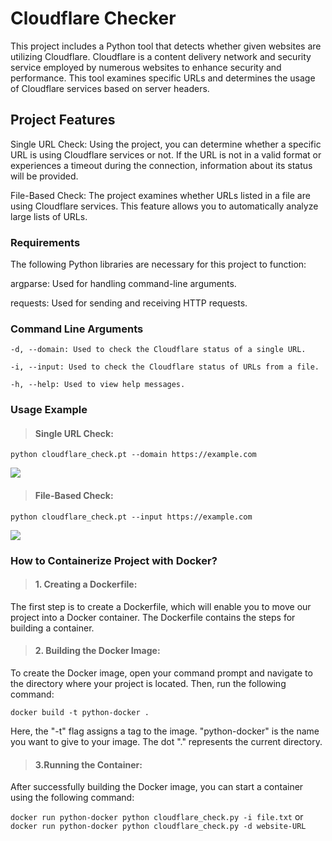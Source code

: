 
# Cloudflare Checker
This project includes a Python tool that detects whether given websites are utilizing Cloudflare. Cloudflare is a content delivery network and security service employed by numerous websites to enhance security and performance. This tool examines specific URLs and determines the usage of Cloudflare services based on server headers.

## Project Features
Single URL Check: Using the project, you can determine whether a specific URL is using Cloudflare services or not. If the URL is not in a valid format or experiences a timeout during the connection, information about its status will be provided.

File-Based Check: The project examines whether URLs listed in a file are using Cloudflare services. This feature allows you to automatically analyze large lists of URLs.

### Requirements

The following Python libraries are necessary for this project to function:

argparse: Used for handling command-line arguments.

requests: Used for sending and receiving HTTP requests.

### Command Line Arguments

```
-d, --domain: Used to check the Cloudflare status of a single URL.

-i, --input: Used to check the Cloudflare status of URLs from a file.

-h, --help: Used to view help messages. 
```

### Usage Example
> #### Single URL Check:

```python cloudflare_check.pt --domain https://example.com```

![](https://github.com/ahmetnuysal/cloudflare_check/blob/main/Pics/Cloudflare_Check_%C3%87%C4%B1kt%C4%B1.png)

> #### File-Based Check:

```python cloudflare_check.pt --input https://example.com```

![](https://github.com/ahmetnuysal/cloudflare_check/blob/main/Pics/Cloudflare_Check_%C3%87%C4%B1kt%C4%B1_Toplu.png)

### How to Containerize Project with Docker?

> #### 1. Creating a Dockerfile:
  The first step is to create a Dockerfile, which will enable you to move our project into a Docker container. The Dockerfile contains the steps for building a container.

> #### 2. Building the Docker Image:
  To create the Docker image, open your command prompt and navigate to the directory where your project is located. Then, run the following command:
  
  ```docker build -t python-docker .```
  
  Here, the "-t" flag assigns a tag to the image. "python-docker" is the name you want to give to your image. The dot "." represents the current directory.

> #### 3.Running the Container:
  After successfully building the Docker image, you can start a container using the following command:

  ```docker run python-docker python cloudflare_check.py -i file.txt``` or ```docker run python-docker python cloudflare_check.py -d website-URL```




